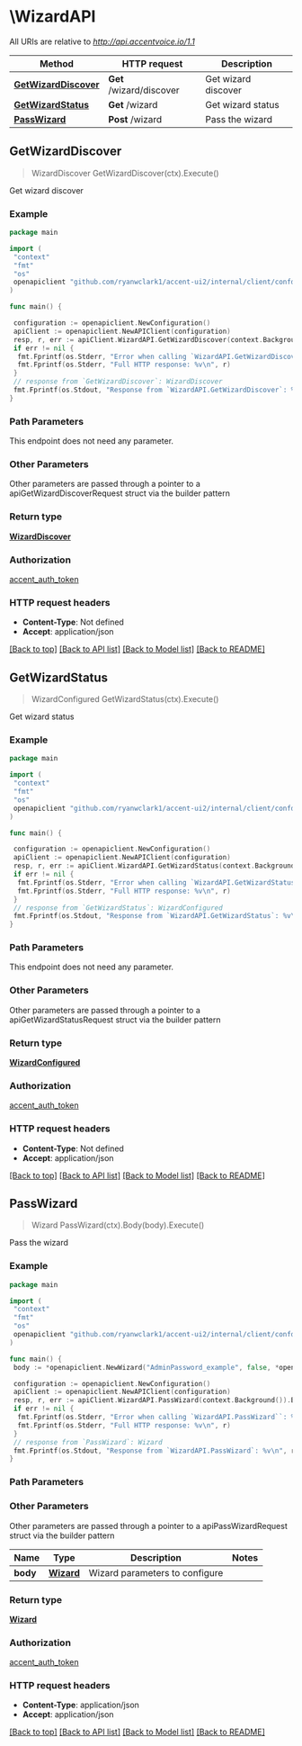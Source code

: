 # \WizardAPI

All URIs are relative to *<http://api.accentvoice.io/1.1>*

Method | HTTP request | Description
------------- | ------------- | -------------
[**GetWizardDiscover**](WizardAPI.md#GetWizardDiscover) | **Get** /wizard/discover | Get wizard discover
[**GetWizardStatus**](WizardAPI.md#GetWizardStatus) | **Get** /wizard | Get wizard status
[**PassWizard**](WizardAPI.md#PassWizard) | **Post** /wizard | Pass the wizard

## GetWizardDiscover

> WizardDiscover GetWizardDiscover(ctx).Execute()

Get wizard discover

### Example

```go
package main

import (
 "context"
 "fmt"
 "os"
 openapiclient "github.com/ryanwclark1/accent-ui2/internal/client/confd"
)

func main() {

 configuration := openapiclient.NewConfiguration()
 apiClient := openapiclient.NewAPIClient(configuration)
 resp, r, err := apiClient.WizardAPI.GetWizardDiscover(context.Background()).Execute()
 if err != nil {
  fmt.Fprintf(os.Stderr, "Error when calling `WizardAPI.GetWizardDiscover``: %v\n", err)
  fmt.Fprintf(os.Stderr, "Full HTTP response: %v\n", r)
 }
 // response from `GetWizardDiscover`: WizardDiscover
 fmt.Fprintf(os.Stdout, "Response from `WizardAPI.GetWizardDiscover`: %v\n", resp)
}
```

### Path Parameters

This endpoint does not need any parameter.

### Other Parameters

Other parameters are passed through a pointer to a apiGetWizardDiscoverRequest struct via the builder pattern

### Return type

[**WizardDiscover**](WizardDiscover.md)

### Authorization

[accent_auth_token](../README.md#accent_auth_token)

### HTTP request headers

- **Content-Type**: Not defined
- **Accept**: application/json

[[Back to top]](#) [[Back to API list]](../README.md#documentation-for-api-endpoints)
[[Back to Model list]](../README.md#documentation-for-models)
[[Back to README]](../README.md)

## GetWizardStatus

> WizardConfigured GetWizardStatus(ctx).Execute()

Get wizard status

### Example

```go
package main

import (
 "context"
 "fmt"
 "os"
 openapiclient "github.com/ryanwclark1/accent-ui2/internal/client/confd"
)

func main() {

 configuration := openapiclient.NewConfiguration()
 apiClient := openapiclient.NewAPIClient(configuration)
 resp, r, err := apiClient.WizardAPI.GetWizardStatus(context.Background()).Execute()
 if err != nil {
  fmt.Fprintf(os.Stderr, "Error when calling `WizardAPI.GetWizardStatus``: %v\n", err)
  fmt.Fprintf(os.Stderr, "Full HTTP response: %v\n", r)
 }
 // response from `GetWizardStatus`: WizardConfigured
 fmt.Fprintf(os.Stdout, "Response from `WizardAPI.GetWizardStatus`: %v\n", resp)
}
```

### Path Parameters

This endpoint does not need any parameter.

### Other Parameters

Other parameters are passed through a pointer to a apiGetWizardStatusRequest struct via the builder pattern

### Return type

[**WizardConfigured**](WizardConfigured.md)

### Authorization

[accent_auth_token](../README.md#accent_auth_token)

### HTTP request headers

- **Content-Type**: Not defined
- **Accept**: application/json

[[Back to top]](#) [[Back to API list]](../README.md#documentation-for-api-endpoints)
[[Back to Model list]](../README.md#documentation-for-models)
[[Back to README]](../README.md)

## PassWizard

> Wizard PassWizard(ctx).Body(body).Execute()

Pass the wizard

### Example

```go
package main

import (
 "context"
 "fmt"
 "os"
 openapiclient "github.com/ryanwclark1/accent-ui2/internal/client/confd"
)

func main() {
 body := *openapiclient.NewWizard("AdminPassword_example", false, *openapiclient.NewWizardNetwork("Domain_example", "Gateway_example", "Hostname_example", "Interface_example", "IpAddress_example", []string{"Nameservers_example"}, "Netmask_example"), "Timezone_example") // Wizard | Wizard parameters to configure

 configuration := openapiclient.NewConfiguration()
 apiClient := openapiclient.NewAPIClient(configuration)
 resp, r, err := apiClient.WizardAPI.PassWizard(context.Background()).Body(body).Execute()
 if err != nil {
  fmt.Fprintf(os.Stderr, "Error when calling `WizardAPI.PassWizard``: %v\n", err)
  fmt.Fprintf(os.Stderr, "Full HTTP response: %v\n", r)
 }
 // response from `PassWizard`: Wizard
 fmt.Fprintf(os.Stdout, "Response from `WizardAPI.PassWizard`: %v\n", resp)
}
```

### Path Parameters

### Other Parameters

Other parameters are passed through a pointer to a apiPassWizardRequest struct via the builder pattern

Name | Type | Description  | Notes
------------- | ------------- | ------------- | -------------
 **body** | [**Wizard**](Wizard.md) | Wizard parameters to configure |

### Return type

[**Wizard**](Wizard.md)

### Authorization

[accent_auth_token](../README.md#accent_auth_token)

### HTTP request headers

- **Content-Type**: application/json
- **Accept**: application/json

[[Back to top]](#) [[Back to API list]](../README.md#documentation-for-api-endpoints)
[[Back to Model list]](../README.md#documentation-for-models)
[[Back to README]](../README.md)
